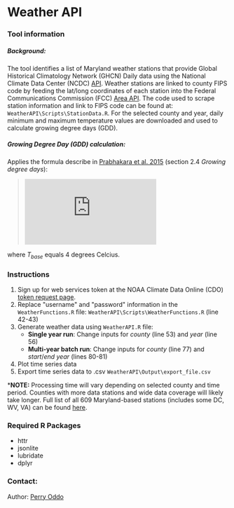 # Weather API
### Tool information
##### Background:
The tool identifies a list of Maryland weather stations that provide Global Historical Climatology Network (GHCN) Daily data using the National Climate Data Center (NCDC) [API](https://www.ncdc.noaa.gov/cdo-web/webservices/v2#gettingStarted). Weather stations are linked to county FIPS code by feeding the lat/long coordinates of each station into the Federal Communications Commission (FCC) [Area API](https://geo.fcc.gov/api/census/). The code used to scrape station information and link to FIPS code can be found at: `WeatherAPI\Scripts\StationData.R`. For the selected county and year, daily minimum and maximum temperature values are downloaded and used to calculate growing degree days (GDD).

##### Growing Degree Day (GDD) calculation:
Applies the formula describe in [Prabhakara et al. 2015](https://www.sciencedirect.com/science/article/pii/S0303243415000525) (section 2.4 *Growing degree days*):

>![\Large GDD=\frac{[T_{max} + T_{min}]}{2}-T_{base}](http://latex.codecogs.com/svg.latex?GDD%3D%5Cfrac%7BT_%7Bmax%7D%2BT_%7Bmin%7D%7D%7B2%7D-T_%7Bbase%7D)

where *T<sub>base</sub>* equals 4 degrees Celcius.



### Instructions
1. Sign up for web services token at the NOAA Climate Data Online (CDO) [token request page](https://www.ncdc.noaa.gov/cdo-web/token).
2. Replace "username" and "password" information in the `WeatherFunctions.R` file: `WeatherAPI\Scripts\WeatherFunctions.R` (line 42-43)
3. Generate weather data using `WeatherAPI.R` file:
	* **Single year run**: Change inputs for *county* (line 53) and *year* (line 56)
	*  **Multi-year batch run**: Change inputs for *county* (line 77) and *start*/*end year* (lines 80-81)
4. Plot time series data
5. Export time series data to .csv `WeatherAPI\Output\export_file.csv`

***NOTE:** Processing time will vary depending on selected county and time period. Counties with more data stations and wide data coverage will likely take longer. Full list of all 609 Maryland-based stations (includes some DC, WV, VA) can be found [here](https://www.ncdc.noaa.gov/cdo-web/datasets/GHCND/locations/FIPS:24/detail#stationlist).

### Required R Packages
* httr
* jsonlite
* lubridate
* dplyr

### Contact:
Author: [Perry Oddo](mailto:perry.oddo@nasas.gov)
